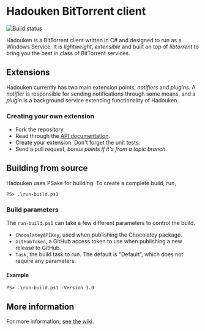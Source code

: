 # Hadouken BitTorrent client

[![Build status](https://ci.appveyor.com/api/projects/status/7ncg3jiginoapada/branch/develop)](https://ci.appveyor.com/project/hadouken/hadouken/branch/develop)

Hadouken is a BitTorrent client written in C# and designed to run as a Windows Service. It is *lightweight*, *extensible* and built on top of *libtorrent* to bring you the best in class of BitTorrent services.

## Extensions
Hadouken currently has two main extension points, *notifiers* and *plugins*. A *notifier* is responsible for sending notifications through some means, and a *plugin* is a background service extending functionality of Hadouken.

### Creating your own extension

  - Fork the repository.
  - Read through the [API documentation](https://github.com/hadouken/hadouken/wiki/Extension-API).
  - Create your extension. Don't forget the unit tests.
  - Send a pull request, *bonus points if it's from a topic branch*.

## Building from source
Hadouken uses PSake for building. To create a complete build, run,
```posh
PS> .\run-build.ps1
```

### Build parameters
The `run-build.ps1` can take a few different parameters to control the build.

 - `ChocolateyAPIKey`, used when publishing the Chocolatey package.
 - `GitHubToken`, a GitHub access token to use when publishing a new release to GitHub.
 - `Task`, the build task to run. The default is "Default", which does not require any parameters.

#### Example

```posh
PS> .\run-build.ps1 -Version 1.0
```

## More information
For more information, [see the wiki](https://github.com/hadouken/hadouken/wiki).